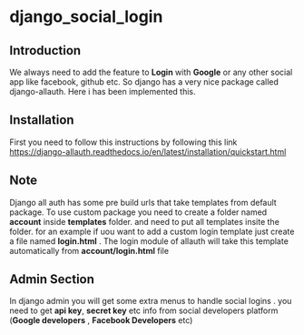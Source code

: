 # django_social_login
## Introduction
We always need to add the feature to **Login** with **Google** or any other social app like facebook, github etc. So django has
a very nice package called django-allauth. Here i has been implemented this.

## Installation
First you need to follow this instructions by following this link 
https://django-allauth.readthedocs.io/en/latest/installation/quickstart.html 

## Note
Django all auth has some pre build urls that take templates from default package. To use custom package you need to 
create a folder named **account** inside **templates** folder. and need to put all templates insite the folder.
for an example if uou want to add a custom login template just create a file named 
**login.html** . The login module of allauth will take this template automatically 
from **account/login.html** file


## Admin Section
In django admin you will get some extra menus to handle social logins . you need to get **api key**, 
**secret key** etc info from social developers platform (**Google developers** 
, **Facebook Developers** etc)


